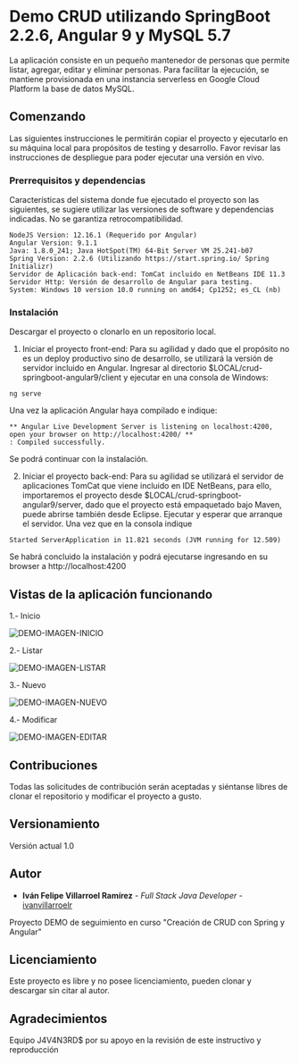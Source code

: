 # Demo CRUD utilizando SpringBoot 2.2.6, Angular 9 y MySQL 5.7

La aplicación consiste en un pequeño mantenedor de personas que permite listar, agregar, editar y eliminar personas. Para facilitar la ejecución, se mantiene provisionada en una instancia serverless en Google Cloud Platform la base de datos MySQL. 

## Comenzando

Las siguientes instrucciones le permitirán copiar el proyecto y ejecutarlo en su máquina local para propósitos de testing y desarrollo. 
Favor revisar las instrucciones de despliegue para poder ejecutar una versión en vivo. 

### Prerrequisitos y dependencias

Características del sistema donde fue ejecutado el proyecto son las siguientes, se sugiere utilizar las versiones de software y dependencias indicadas. No se garantiza retrocompatibilidad. 

```
NodeJS Version: 12.16.1 (Requerido por Angular) 
Angular Version: 9.1.1
Java: 1.8.0_241; Java HotSpot(TM) 64-Bit Server VM 25.241-b07
Spring Version: 2.2.6 (Utilizando https://start.spring.io/ Spring Initializr) 
Servidor de Aplicación back-end: TomCat incluido en NetBeans IDE 11.3
Servidor Http: Versión de desarrollo de Angular para testing. 
System: Windows 10 version 10.0 running on amd64; Cp1252; es_CL (nb)
```

### Instalación 

Descargar el proyecto o clonarlo en un repositorio local. 

1) Iniciar el proyecto front-end: Para su agilidad y dado que el propósito no es un deploy productivo sino de desarrollo, se utilizará la versión de servidor incluido en Angular. Ingresar al directorio $LOCAL/crud-springboot-angular9/client y ejecutar en una consola de Windows: 
```
ng serve
```

Una vez la aplicación Angular haya compilado e indique: 

```
** Angular Live Development Server is listening on localhost:4200, open your browser on http://localhost:4200/ **
: Compiled successfully.
```

Se podrá continuar con la instalación. 


2) Iniciar el proyecto back-end: Para su agilidad se utilizará el servidor de aplicaciones TomCat que viene incluido en IDE NetBeans, para ello, importaremos el proyecto desde $LOCAL/crud-springboot-angular9/server, dado que el proyecto está empaquetado bajo Maven, puede abrirse también desde Eclipse. Ejecutar y esperar que arranque el servidor. Una vez que en la consola indique 

```
Started ServerApplication in 11.821 seconds (JVM running for 12.509)
```
Se habrá concluido la instalación y podrá ejecutarse ingresando en su browser a http://localhost:4200 



## Vistas de la aplicación funcionando 

1.- Inicio 

![DEMO-IMAGEN-INICIO](https://github.com/ivanvillarroelr/crud-springboot-angular9/blob/master/SS/principal.png)

2.- Listar 

![DEMO-IMAGEN-LISTAR](https://github.com/ivanvillarroelr/crud-springboot-angular9/blob/master/SS/listar.png)

3.- Nuevo

![DEMO-IMAGEN-NUEVO](https://github.com/ivanvillarroelr/crud-springboot-angular9/blob/master/SS/nuevo.png)

4.- Modificar

![DEMO-IMAGEN-EDITAR](https://github.com/ivanvillarroelr/crud-springboot-angular9/blob/master/SS/modificar.png)



## Contribuciones

Todas las solicitudes de contribución serán aceptadas y siéntanse libres de clonar el repositorio y modificar el proyecto a gusto. 

## Versionamiento

Versión actual 1.0

## Autor

* **Iván Felipe Villarroel Ramírez** - *Full Stack Java Developer* - [ivanvillarroelr](https://github.com/ivanvillarroelr)

Proyecto DEMO de seguimiento en curso "Creación de CRUD con Spring y Angular"

## Licenciamiento

Este proyecto es libre y no posee licenciamiento, pueden clonar y descargar sin citar al autor. 

## Agradecimientos

Equipo J4V4N3RD$ por su apoyo en la revisión de este instructivo y reproducción

